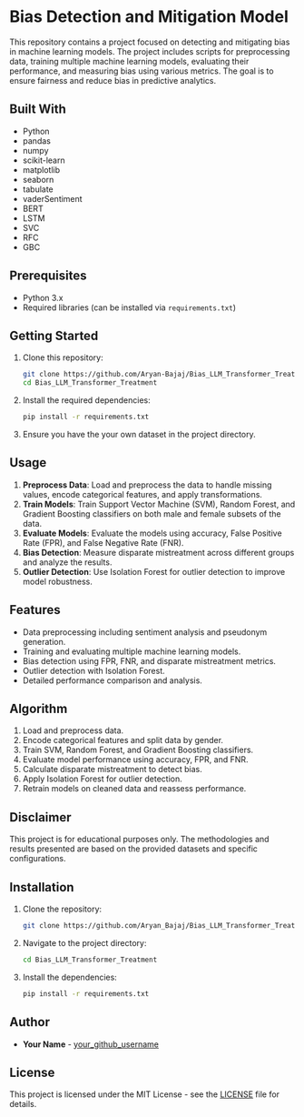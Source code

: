 # Bias Detection and Mitigation Model

This repository contains a project focused on detecting and mitigating bias in machine learning models. The project includes scripts for preprocessing data, training multiple machine learning models, evaluating their performance, and measuring bias using various metrics. The goal is to ensure fairness and reduce bias in predictive analytics.

## Built With

- Python
- pandas
- numpy
- scikit-learn
- matplotlib
- seaborn
- tabulate
- vaderSentiment
- BERT
- LSTM
- SVC
- RFC
- GBC

## Prerequisites

- Python 3.x
- Required libraries (can be installed via `requirements.txt`)

## Getting Started

1. Clone this repository:
    ```bash
    git clone https://github.com/Aryan-Bajaj/Bias_LLM_Transformer_Treatment.git
    cd Bias_LLM_Transformer_Treatment
    ```

2. Install the required dependencies:
    ```bash
    pip install -r requirements.txt
    ```

3. Ensure you have the your own dataset in the project directory.

## Usage

1. **Preprocess Data**: Load and preprocess the data to handle missing values, encode categorical features, and apply transformations.
2. **Train Models**: Train Support Vector Machine (SVM), Random Forest, and Gradient Boosting classifiers on both male and female subsets of the data.
3. **Evaluate Models**: Evaluate the models using accuracy, False Positive Rate (FPR), and False Negative Rate (FNR).
4. **Bias Detection**: Measure disparate mistreatment across different groups and analyze the results.
5. **Outlier Detection**: Use Isolation Forest for outlier detection to improve model robustness.

## Features

- Data preprocessing including sentiment analysis and pseudonym generation.
- Training and evaluating multiple machine learning models.
- Bias detection using FPR, FNR, and disparate mistreatment metrics.
- Outlier detection with Isolation Forest.
- Detailed performance comparison and analysis.

## Algorithm

1. Load and preprocess data.
2. Encode categorical features and split data by gender.
3. Train SVM, Random Forest, and Gradient Boosting classifiers.
4. Evaluate model performance using accuracy, FPR, and FNR.
5. Calculate disparate mistreatment to detect bias.
6. Apply Isolation Forest for outlier detection.
7. Retrain models on cleaned data and reassess performance.

## Disclaimer

This project is for educational purposes only. The methodologies and results presented are based on the provided datasets and specific configurations.

## Installation

1. Clone the repository:
    ```bash
    git clone https://github.com/Aryan_Bajaj/Bias_LLM_Transformer_Treatment.git
    ```
2. Navigate to the project directory:
    ```bash
    cd Bias_LLM_Transformer_Treatment
    ```
3. Install the dependencies:
    ```bash
    pip install -r requirements.txt
    ```

## Author

- **Your Name** - [your_github_username](https://github.com/your_github_username)

## License

This project is licensed under the MIT License - see the [LICENSE](LICENSE) file for details.
